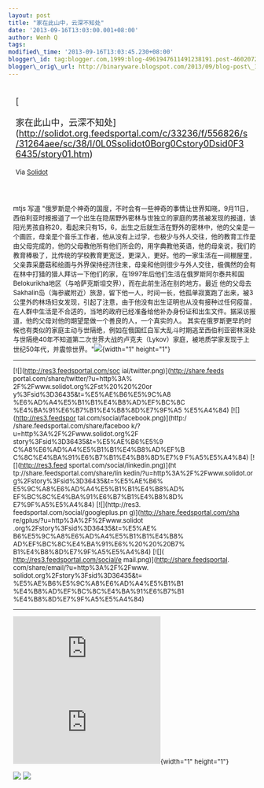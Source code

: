 ```yaml
--- 
layout: post 
title: "家在此山中，云深不知处" 
date: '2013-09-16T13:03:00.001+08:00' 
author: Wenh Q
tags:
modified\_time: '2013-09-16T13:03:45.230+08:00' 
blogger\_id: tag:blogger.com,1999:blog-4961947611491238191.post-4602072493375135585
blogger\_orig\_url: http://binaryware.blogspot.com/2013/09/blog-post\_16.html
---
```

<div style="margin: 10px; padding: 5px;">

<div style="font-size: 18px;">

[

家在此山中，云深不知处](http://solidot.org.feedsportal.com/c/33236/f/556826/s/31264aee/sc/38/l/0L0Ssolidot0Borg0Cstory0Dsid0F36435/story01.htm)

</div>

<div style="font-size: 13px;">

Via [Solidot](http://www.solidot.org/)

</div>

</div>

<div style="font-size: 13px; padding: 15px 0 10px 10px;">

mtjs 写道
"俄罗斯是个神奇的国度，不时会有一些神奇的事情让世界知晓，9月11日，西伯利亚时报报道了一个出生在隐居野外密林与世独立的家庭的男孩被发现的报道，该阳光男孩自称20，看起来只有15，6，出生之后就生活在野外的密林中，他的父亲是一个画匠，母亲是个音乐工作者，他从没有上过学，也极少与外人交往，他的教育工作是由父母完成的，他的父母教他所有他们所会的，用字典教他英语，他的母亲说，我们的教育棒极了，比传统的学校教育更宽泛，更深入，更好。他的一家生活在一间棚屋里，父亲靠采蘑菇和绘画与外界保持经济往来，母亲和他则很少与外人交往，极偶然的会有在林中打猎的猎人拜访一下他们的家，在1997年后他们生活在俄罗斯阿尔泰共和国Belokurikha地区（与哈萨克斯坦交界），而在此前生活在别的地方。最近
他的父母去Sakhalin岛（海参崴附近）旅游，留下他一人，时间一长，他孤单寂寞跑了出来，被3公里外的林场妇女发现，引起了注意，由于他没有出生证明也从没有接种过任何疫苗，在人群中生活是不合适的，当地的政府已经准备给他补办身份证和出生文件。据采访报道，他的父母对他的期望是做一个善良的人，一个真实的人。
其实在俄罗斯更早的时候也有类似的家庭主动与世隔绝，例如在俄国红白军大乱斗时期逃至西伯利亚密林深处与世隔绝40年不知道第二次世界大战的卢克夫（Lykov）家庭，被地质学家发现于上世纪50年代，并震惊世界。"![](http://solidot.org.feedsportal.com/c/33236/f/556826/s/31264aee/sc/38/mf.gif){width="1"
height="1"}

<div>

  ------------------------------------ ------------------------------------
  [![](http://res3.feedsportal.com/soc 
  ial/twitter.png)](http://share.feeds 
  portal.com/share/twitter/?u=http%3A% 
  2F%2Fwww.solidot.org%2Fst%20%20%20or 
  y%3Fsid%3D36435&t=%E5%AE%B6%E5%9C%A8 
  %E6%AD%A4%E5%B1%B1%E4%B8%AD%EF%BC%8C 
  %E4%BA%91%E6%B7%B1%E4%B8%8D%E7%9F%A5 
  %E5%A4%84) [![](http://res3.feedspor 
  tal.com/social/facebook.png)](http:/ 
  /share.feedsportal.com/share/faceboo 
  k/?u=http%3A%2F%2Fwww.solidot.org%2F 
  story%3Fsid%3D36435&t=%E5%AE%B6%E5%9 
  C%A8%E6%AD%A4%E5%B1%B1%E4%B8%AD%EF%B 
  C%8C%E4%BA%91%E6%B7%B1%E4%B8%8D%E7%9 
  F%A5%E5%A4%84) [![](http://res3.feed 
  sportal.com/social/linkedin.png)](ht 
  tp://share.feedsportal.com/share/lin 
  kedin/?u=http%3A%2F%2Fwww.solidot.or 
  g%2Fstory%3Fsid%3D36435&t=%E5%AE%B6% 
  E5%9C%A8%E6%AD%A4%E5%B1%B1%E4%B8%AD% 
  EF%BC%8C%E4%BA%91%E6%B7%B1%E4%B8%8D% 
  E7%9F%A5%E5%A4%84) [![](http://res3. 
  feedsportal.com/social/googleplus.pn 
  g)](http://share.feedsportal.com/sha 
  re/gplus/?u=http%3A%2F%2Fwww.solidot 
  .org%2Fstory%3Fsid%3D36435&t=%E5%AE% 
  B6%E5%9C%A8%E6%AD%A4%E5%B1%B1%E4%B8% 
  AD%EF%BC%8C%E4%BA%91%E6%%20%20%20B7% 
  B1%E4%B8%8D%E7%9F%A5%E5%A4%84) [![]( 
  http://res3.feedsportal.com/social/e 
  mail.png)](http://share.feedsportal. 
  com/share/email/?u=http%3A%2F%2Fwww. 
  solidot.org%2Fstory%3Fsid%3D36435&t= 
  %E5%AE%B6%E5%9C%A8%E6%AD%A4%E5%B1%B1 
  %E4%B8%AD%EF%BC%8C%E4%BA%91%E6%B7%B1 
  %E4%B8%8D%E7%9F%A5%E5%A4%84)         
  ------------------------------------ ------------------------------------

</div>





[![](http://da.feedsportal.com/r/173608510681/u/49/f/556826/c/33236/s/31264aee/a2.img)](http://da.feedsportal.com/r/173608510681/u/49/f/556826/c/33236/s/31264aee/a2.htm)![](http://pi.feedsportal.com/r/173608510681/u/49/f/556826/c/33236/s/31264aee/a2t.img){width="1"
height="1"}

<div>

[![](http://feeds.feedburner.com/~ff/solidot?d=yIl2AUoC8zA)](http://feeds.feedburner.com/~ff/solidot?a=x_OKuL0AwCo:O2nQnVPKZWk:yIl2AUoC8zA)
[![](http://feeds.feedburner.com/~ff/solidot?d=7Q72WNTAKBA)](http://feeds.feedburner.com/~ff/solidot?a=x_OKuL0AwCo:O2nQnVPKZWk:7Q72WNTAKBA)

</div>

</div>
